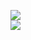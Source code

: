 [![](https://img.shields.io/badge/Made%20With-Github%20Spray-lightgrey.svg?style=for-the-badge&logo=github)](https://github.com/Annihil/github-spray#129)  
[![](https://i.imgur.com/2DrTn0Z.gif)](https://github.com/Annihil/github-spray)